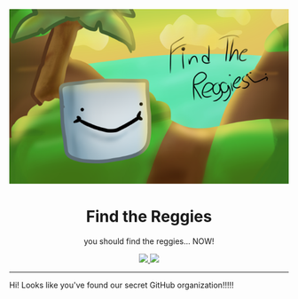 <div align="center">
<img src="profile/thumbnail.png">
<h1>Find the Reggies</h1>
<p>you should find the reggies... NOW!</p>
<a href="https://www.roblox.com/games/7967866040">
<img src="https://img.shields.io/badge/Play%20on-Roblox-black?style=for-the-badge&logo=roblox">
<img src="https://img.shields.io/badge/dynamic/json?color=informational&label=visits&query=%24.visits&url=https%3A%2F%2Fmy-first-playground-mif71yf7nzv5.runkit.sh%2F&style=for-the-badge&cacheSeconds=cacheSeconds=300">
</a>
</div>

---

Hi!
Looks like you've found our secret GitHub organization!!!!!
